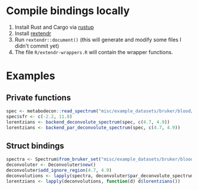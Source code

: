 # Compile bindings locally

1. Install Rust and Cargo via [rustup](https://www.rust-lang.org/tools/install)
2. Install [rextendr](https://github.com/extendr/rextendr)
3. Run `rextendr::document()` (this will generate and modify some files I didn't commit yet)
4. The file `R/extendr-wrappers.R` will contain the wrapper functions.

# Examples

## Private functions

```R
spec <- metabodecon::read_spectrum("misc/example_datasets/bruker/blood/blood_01")
spec$sfr <- c(-2.2, 11.8)
lorentzians <- backend_deconvolute_spectrum(spec, c(4.7, 4.9))
lorentzians <- backend_par_deconvolute_spectrum(spec, c(4.7, 4.9))
```

## Struct bindings

```R
spectra <- Spectrum$from_bruker_set("misc/example_datasets/bruker/blood", 10, 10, c(-2.2, 11.8))
deconvoluter <- Deconvoluter$new()
deconvoluter$add_ignore_region(4.7, 4.9)
deconvolutions <- lapply(spectra, deconvoluter$par_deconvolute_spectrum)
lorentzians <- lapply(deconvolutions, function(d) d$lorentzians())
```

